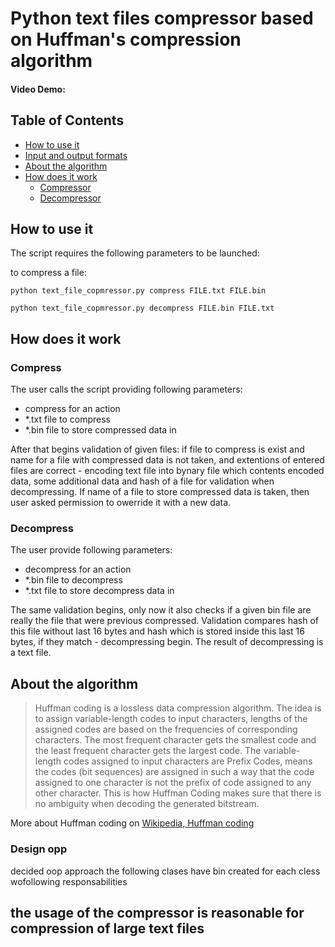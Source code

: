 # Python text files compressor based on Huffman's compression algorithm
#### Video Demo:  <URL HERE>
## Table of Contents

* [How to use it](#how-to-use-it)
* [Input and output formats](#input-and-output-formats)
* [About the algorithm](#about-the-algorithm)
* [How does it work](#how-does-it-work)
  * [Compressor](#compressor)
  * [Decompressor](#decompressor)

## How to use it
The script requires the following parameters to be launched: 

 to compress a file:
 ```
 python text_file_copmressor.py compress FILE.txt FILE.bin
```
 ```
 python text_file_copmressor.py decompress FILE.bin FILE.txt
```
 
## How does it work
 ### Compress
 The user calls the script providing following parameters: 
 * compress for an action
 * *.txt file to compress 
 * *.bin file to store compressed data in
 
 After that begins validation of given files: if file to compress is exist and name for a file with compressed data is not taken, and extentions of entered files are correct - encoding text file into bynary file which contents encoded data, some additional data and hash of a file for validation when decompressing. If name of a file to store compressed data is taken, then user asked permission to owerride it with a new data.
 
 ### Decompress
 The user provide following parameters: 
 * decompress for an action
 * *.bin file to decompress
 * *.txt file to store decompress data in
 
 The same validation begins, only now it also checks if a given bin file are really the file that were previous compressed. Validation compares hash of this file without last 16 bytes and hash which is stored inside this last 16 bytes, if they match - decompressing begin. The result of decompressing is a text file.

## About the algorithm
> Huffman coding is a lossless data compression algorithm. The idea is to assign variable-length codes to input characters, lengths of the assigned codes are based on the frequencies of corresponding characters. The most frequent character gets the smallest code and the least frequent character gets the largest code.
The variable-length codes assigned to input characters are Prefix Codes, means the codes (bit sequences) are assigned in such a way that the code assigned to one character is not the prefix of code assigned to any other character. This is how Huffman Coding makes sure that there is no ambiguity when decoding the generated bitstream.  
 
More about Huffman coding on [Wikipedia, Huffman coding](https://en.wikipedia.org/wiki/Huffman_coding#Basic_technique)

 ### Design opp
 decided oop approach the following clases have bin created for
 each cless wofollowing responsabilities
 
 ## the usage of the compressor is reasonable for compression of large text files

